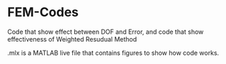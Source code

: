 # FEM-Codes
Code that show effect between DOF and Error, and code that show effectiveness of Weighted Resudual Method

.mlx is a MATLAB live file that contains figures to show how code works. 

